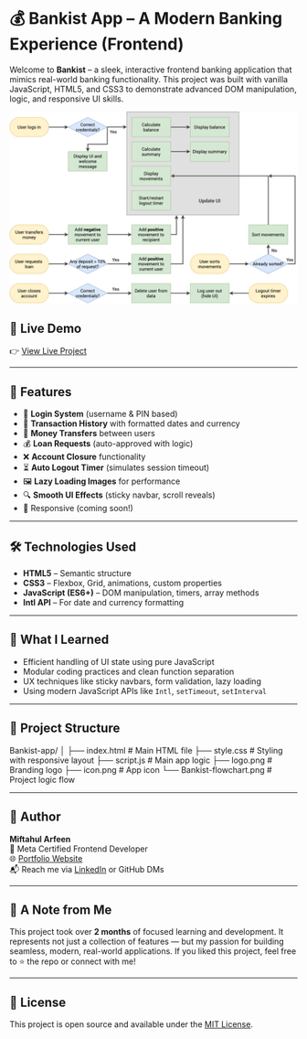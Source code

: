# 💰 Bankist App – A Modern Banking Experience (Frontend)

Welcome to **Bankist** – a sleek, interactive frontend banking application that mimics real-world banking functionality. This project was built with vanilla JavaScript, HTML5, and CSS3 to demonstrate advanced DOM manipulation, logic, and responsive UI skills.

![Bankist Flowchart](./Bankist-flowchart.png)

## 🔗 Live Demo

👉 [View Live Project](https://miftahulxarfeen.github.io/Bankist-app/)

---

## 🚀 Features

- 🔐 **Login System** (username & PIN based)
- 📜 **Transaction History** with formatted dates and currency
- 💸 **Money Transfers** between users
- 💰 **Loan Requests** (auto-approved with logic)
- ❌ **Account Closure** functionality
- ⏳ **Auto Logout Timer** (simulates session timeout)
- 🖼️ **Lazy Loading Images** for performance
- 🔍 **Smooth UI Effects** (sticky navbar, scroll reveals)
- 📱 Responsive (coming soon!)

---

## 🛠️ Technologies Used

- **HTML5** – Semantic structure
- **CSS3** – Flexbox, Grid, animations, custom properties
- **JavaScript (ES6+)** – DOM manipulation, timers, array methods
- **Intl API** – For date and currency formatting

---

## 🧠 What I Learned

- Efficient handling of UI state using pure JavaScript
- Modular coding practices and clean function separation
- UX techniques like sticky navbars, form validation, lazy loading
- Using modern JavaScript APIs like `Intl`, `setTimeout`, `setInterval`

---

## 📁 Project Structure

Bankist-app/ │ ├── index.html # Main HTML file ├── style.css # Styling with responsive layout ├── script.js # Main app logic ├── logo.png # Branding logo ├── icon.png # App icon └── Bankist-flowchart.png # Project logic flow


---

## 👤 Author

**Miftahul Arfeen**  
💼 Meta Certified Frontend Developer  
🌐 [Portfolio Website](https://miftahulxarfeen.github.io/Personal-portfolio/)  
📬 Reach me via [LinkedIn](https://www.linkedin.com/) or GitHub DMs

---

## 🙌 A Note from Me

This project took over **2 months** of focused learning and development. It represents not just a collection of features — but my passion for building seamless, modern, real-world applications. If you liked this project, feel free to ⭐ the repo or connect with me!

---

## 📜 License

This project is open source and available under the [MIT License](LICENSE).
